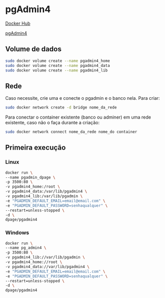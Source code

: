 # pgAdmin4

[Docker Hub](https://hub.docker.com/r/dpage/pgadmin4)

[pgAdmin4](https://www.pgadmin.org/)

## Volume de dados

```sh
sudo docker volume create --name pgadmin4_home
sudo docker volume create --name pgadmin4_data
sudo docker volume create --name pgadmin4_lib
```

## Rede

Caso necessite, crie uma e conecte o pgadmin e o banco nela.
Para criar:
```sh
sudo docker network create -d bridge nome_da_rede
```
Para conectar o container existente (banco ou adminer) em uma rede existente, caso não o faça durante a criação:
```sh
sudo docker network connect nome_da_rede nome_do container
```

## Primeira execução

### Linux

```sh
docker run \
--name pgadmin_dpage \
-p 3500:80 \
-v pgadmin4_home:/root \
-v pgadmin4_data:/var/lib/pgadmin4 \
-v pgadmin4_lib:/var/lib/pgadmin \
-e "PGADMIN_DEFAULT_EMAIL=email@email.com" \
-e "PGADMIN_DEFAULT_PASSWORD=senhaqualquer" \
--restart=unless-stopped \
-d \
dpage/pgadmin4
```

### Windows
```sh
docker run \
--name pg_admin4 \
-p 3500:80 \
-v pgadmin4_lib://var/lib/pgadmin \
-v pgadmin4_home://root \
-v pgadmin4_data://var/lib/pgadmin4 \
-e "PGADMIN_DEFAULT_EMAIL=email@email.com" \
-e "PGADMIN_DEFAULT_PASSWORD=senhaqualquer" \
--restart=unless-stopped \
-d \
dpage/pgadmin4
```